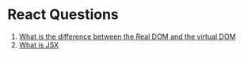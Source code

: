 # React Questions

1. [What is the difference between the Real DOM and the virtual DOM ](/virtualAndRealDom.md)
2. [What is JSX](/react/jsx.md)
